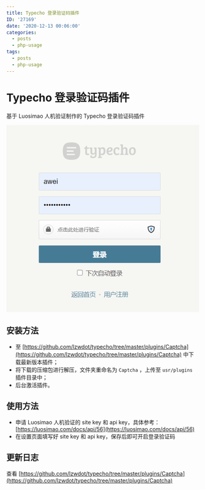 ```yaml
---
title: Typecho 登录验证码插件
ID: '27169'
date: '2020-12-13 00:06:00'
categories:
  - posts
  - php-usage
tags:
  - posts
  - php-usage
---
```


# Typecho 登录验证码插件

基于 Luosimao 人机验证制作的 Typecho 登录验证码插件

![](./images/3319323695.png)

## 安装方法

- 至 [https://github.com/lzwdot/typecho/tree/master/plugins/Captcha](https://github.com/lzwdot/typecho/tree/master/plugins/Captcha) 中下载最新版本插件；
- 将下载的压缩包进行解压，文件夹重命名为 `Captcha` ，上传至 `usr/plugins` 插件目录中；
- 后台激活插件。

## 使用方法

- 申请 Luosimao 人机验证的 site key 和 api key，具体参考：[https://luosimao.com/docs/api/56](https://luosimao.com/docs/api/56)
- 在设置页面填写好 site key 和 api key，保存后即可开启登录验证码

## 更新日志

查看 [https://github.com/lzwdot/typecho/tree/master/plugins/Captcha](https://github.com/lzwdot/typecho/tree/master/plugins/Captcha)
 
 
 
